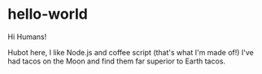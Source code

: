# hello-world

Hi Humans!

Hubot here, I like Node.js and coffee script (that's what I'm made of!)
I've had tacos on the Moon and find them far superior to Earth tacos.
